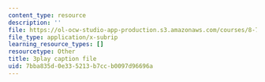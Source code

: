 ```yaml
---
content_type: resource
description: ''
file: https://ol-ocw-studio-app-production.s3.amazonaws.com/courses/8-701-introduction-to-nuclear-and-particle-physics-fall-2020/7bba835d0e335213b7ccb0097d96696a_quSdhgX3NB8.vtt
file_type: application/x-subrip
learning_resource_types: []
resourcetype: Other
title: 3play caption file
uid: 7bba835d-0e33-5213-b7cc-b0097d96696a
---
```

